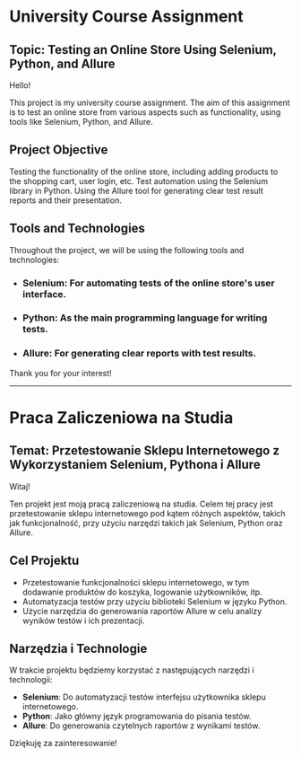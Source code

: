 # University Course Assignment

## Topic: Testing an Online Store Using Selenium, Python, and Allure

Hello!

This project is my university course assignment. The aim of this assignment is to test an online store from various aspects such as functionality, using tools like Selenium, Python, and Allure.

## Project Objective

Testing the functionality of the online store, including adding products to the shopping cart, user login, etc.
Test automation using the Selenium library in Python.
Using the Allure tool for generating clear test result reports and their presentation.

## Tools and Technologies

Throughout the project, we will be using the following tools and technologies:

- ### Selenium: For automating tests of the online store's user interface.
- ### Python: As the main programming language for writing tests.
- ### Allure: For generating clear reports with test results.

Thank you for your interest!

---------------------------------------------------


# Praca Zaliczeniowa na Studia

## Temat: Przetestowanie Sklepu Internetowego z Wykorzystaniem Selenium, Pythona i Allure

Witaj!

Ten projekt jest moją pracą zaliczeniową na studia. Celem tej pracy jest przetestowanie sklepu internetowego pod kątem różnych aspektów, takich jak funkcjonalność, 
przy użyciu narzędzi takich jak Selenium, Python oraz Allure.

## Cel Projektu

- Przetestowanie funkcjonalności sklepu internetowego, w tym dodawanie produktów do koszyka, logowanie użytkowników, itp.
- Automatyzacja testów przy użyciu biblioteki Selenium w języku Python.
- Użycie narzędzia do generowania raportów Allure w celu analizy wyników testów i ich prezentacji.

## Narzędzia i Technologie

W trakcie projektu będziemy korzystać z następujących narzędzi i technologii:

- **Selenium**: Do automatyzacji testów interfejsu użytkownika sklepu internetowego.
- **Python**: Jako główny język programowania do pisania testów.
- **Allure**: Do generowania czytelnych raportów z wynikami testów.

Dziękuję za zainteresowanie!
